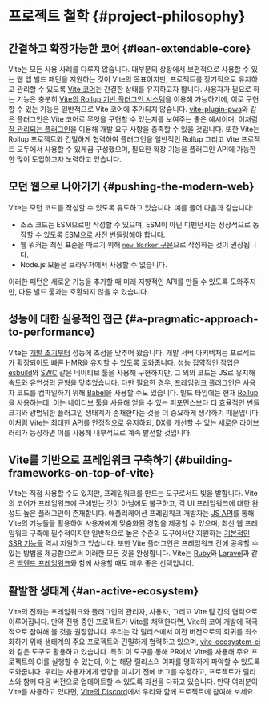 # 프로젝트 철학 {#project-philosophy}

## 간결하고 확장가능한 코어 {#lean-extendable-core}

Vite는 모든 사용 사례를 다루지 않습니다. 대부분의 상황에서 보편적으로 사용할 수 있는 웹 앱 빌드 패턴을 지원하는 것이 Vite의 목표이지만, 프로젝트를 장기적으로 유지하고 관리할 수 있도록 [Vite 코어](https://github.com/vitejs/vite)는 간결한 상태를 유지하고자 합니다. 사용자가 필요로 하는 기능은 충분히 [Vite의 Rollup 기반 플러그인 시스템](./api-plugin.md)을 이용해 가능하기에, 이로 구현할 수 있는 기능은 일반적으로 Vite 코어에 추가되지 않습니다. [vite-plugin-pwa](https://vite-pwa-org.netlify.app/)와 같은 플러그인은 Vite 코어로 무엇을 구현할 수 있는지를 보여주는 좋은 예시이며, 이처럼 [잘 관리되는 플러그인](https://github.com/vitejs/awesome-vite#plugins)을 이용해 개발 요구 사항을 충족할 수 있을 것입니다. 또한 Vite는 Rollup 프로젝트와 긴밀하게 협력하여 플러그인을 일반적인 Rollup 그리고 Vite 프로젝트 모두에서 사용할 수 있게끔 구성했으며, 필요한 확장 기능을 플러그인 API에 가능한 한 많이 도입하고자 노력하고 있습니다.

## 모던 웹으로 나아가기 {#pushing-the-modern-web}

Vite는 모던 코드를 작성할 수 있도록 유도하고 있습니다. 예를 들어 다음과 같습니다:

- 소스 코드는 ESM으로만 작성할 수 있으며, ESM이 아닌 디펜던시는 정상적으로 동작할 수 있도록 [ESM으로 사전 번들링](./dep-pre-bundling)해야 합니다.
- 웹 워커는 최신 표준을 따르기 위해 [`new Worker` 구문](./features#web-workers)으로 작성하는 것이 권장됩니다.
- Node.js 모듈은 브라우저에서 사용할 수 없습니다.

이러한 패턴은 새로운 기능을 추가할 때 미래 지향적인 API를 만들 수 있도록 도와주지만, 다른 빌드 툴과는 호환되지 않을 수 있습니다.

## 성능에 대한 실용적인 접근 {#a-pragmatic-approach-to-performance}

Vite는 [개발 초기부터](./why.md) 성능에 초점을 맞추어 왔습니다. 개발 서버 아키텍처는 프로젝트가 확장되어도 빠른 HMR을 유지할 수 있도록 도와줍니다. 성능 집약적인 작업은 [esbuild](https://esbuild.github.io/)와 [SWC](https://github.com/vitejs/vite-plugin-react-swc) 같은 네이티브 툴을 사용해 구현하지만, 그 외의 코드는 JS로 유지해 속도와 유연성의 균형을 맞추었습니다. 다만 필요한 경우, 프레임워크 플러그인은 사용자 코드를 컴파일하기 위해 [Babel](https://babeljs.io/)을 사용할 수도 있습니다. 빌드 타임에는 현재 [Rollup](https://rollupjs.org/)을 사용하는데, 이는 네이티브 툴을 사용해 얻을 수 있는 퍼포먼스보다 더 효율적인 번들 크기와 광범위한 플러그인 생태계가 존재한다는 것을 더 중요하게 생각하기 때문입니다. 이처럼 Vite는 최대한 API를 안정적으로 유지하되, DX를 개선할 수 있는 새로운 라이브러리가 등장하면 이를 사용해 내부적으로 계속 발전할 것입니다.

## Vite를 기반으로 프레임워크 구축하기 {#building-frameworks-on-top-of-vite}

Vite는 직접 사용할 수도 있지만, 프레임워크를 만드는 도구로서도 빛을 발합니다. Vite의 코어가 프레임워크에 구애받는 것이 아님에도 불구하고, 각 UI 프레임워크에 대한 완성도 높은 플러그인이 존재합니다. 애플리케이션 프레임워크 개발자는 [JS API](./api-javascript.md)를 통해 Vite의 기능들을 활용하여 사용자에게 맞춤화된 경험을 제공할 수 있으며, 최신 웹 프레임워크 구축에 필수적이지만 일반적으로 높은 수준의 도구에서만 지원하는  [기본적인 SSR 기능들](./ssr.md) 역시 지원하고 있습니다. 또한 Vite 플러그인은 프레임워크 간에 공유할 수 있는 방법을 제공함으로써 이러한 모든 것을 완성합니다. Vite는 [Ruby](https://vite-ruby.netlify.app/)와 [Laravel](https://laravel.com/docs/10.x/vite)과 같은 [백엔드 프레임워크](./backend-integration.md)와 함께 사용할 때도 매우 좋은 선택입니다.

## 활발한 생태계 {#an-active-ecosystem}

Vite의 진화는 프레임워크와 플러그인의 관리자, 사용자, 그리고 Vite 팀 간의 협력으로 이루어집니다. 만약 진행 중인 프로젝트가 Vite를 채택한다면, Vite의 코어 개발에 적극적으로 참여해 볼 것을 권장합니다. 우리는 각 릴리스에서 이전 버전으로의 회귀를 최소화하기 위해 생태계의 주요 프로젝트와 긴밀하게 협력하고 있으며, [vite-ecosystem-ci](https://github.com/vitejs/vite-ecosystem-ci)와 같은 도구도 활용하고 있습니다. 특히 이 도구를 통해 PR에서 Vite를 사용해 주요 프로젝트의 CI를 실행할 수 있는데, 이는 해당 릴리스의 여파를 명확하게 파악할 수 있도록 도와줍니다. 우리는 사용자에게 영향을 미치기 전에 버그를 수정하고, 프로젝트가 릴리스와 함께 다음 버전으로 업데이트할 수 있도록 최선을 다하고 있습니다. 만약 여러분이 Vite를 사용하고 있다면, [Vite의 Discord](https://chat.vite.dev)에서 우리와 함께 프로젝트에 참여해 보세요.